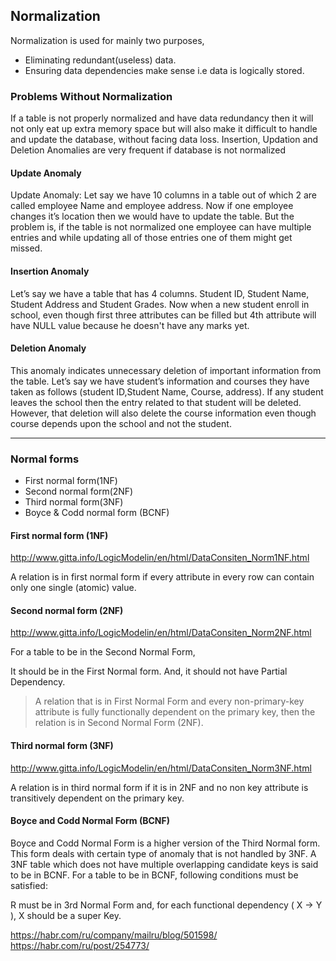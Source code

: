 ## Normalization

Normalization is used for mainly two purposes,

* Eliminating redundant(useless) data.
* Ensuring data dependencies make sense i.e data is logically stored.


### Problems Without Normalization

If a table is not properly normalized and have data redundancy then it will not only eat up extra memory space but will also make it difficult to handle and update the database, without facing data loss. Insertion, Updation and Deletion Anomalies are very frequent if database is not normalized

#### Update Anomaly

Update Anomaly: Let say we have 10 columns in a table out of which 2 are called employee Name and employee address. Now if one employee changes it’s location then we would have to update the table. But the problem is, if the table is not normalized one employee can have multiple entries and while updating all of those entries one of them might get missed.

#### Insertion Anomaly

Let’s say we have a table that has 4 columns. Student ID, Student Name, Student Address and Student Grades. Now when a new student enroll in school, even though first three attributes can be filled but 4th attribute will have NULL value because he doesn't have any marks yet.

#### Deletion Anomaly

This anomaly indicates unnecessary deletion of important information from the table. Let’s say we have student’s information and courses they have taken as follows (student ID,Student Name, Course, address). If any student leaves the school then the entry related to that student will be deleted. However, that deletion will also delete the course information even though course depends upon the school and not the student.

---
### Normal forms

* First normal form(1NF)
* Second normal form(2NF)
* Third normal form(3NF)
* Boyce & Codd normal form (BCNF)

#### First normal form (1NF)
http://www.gitta.info/LogicModelin/en/html/DataConsiten_Norm1NF.html

A relation is in first normal form if every attribute in every row can contain only one single (atomic) value.

#### Second normal form (2NF)
http://www.gitta.info/LogicModelin/en/html/DataConsiten_Norm2NF.html

For a table to be in the Second Normal Form,

It should be in the First Normal form.
And, it should not have Partial Dependency.

> A relation that is in First Normal Form and every non-primary-key attribute is fully functionally dependent on the primary key, then the relation is in Second Normal Form (2NF).

#### Third normal form (3NF)
http://www.gitta.info/LogicModelin/en/html/DataConsiten_Norm3NF.html

A relation is in third normal form if it is in 2NF and no non key attribute is transitively dependent on the primary key.


#### Boyce and Codd Normal Form (BCNF)

Boyce and Codd Normal Form is a higher version of the Third Normal form. This form deals with certain type of anomaly that is not handled by 3NF. A 3NF table which does not have multiple overlapping candidate keys is said to be in BCNF. For a table to be in BCNF, following conditions must be satisfied:

R must be in 3rd Normal Form
and, for each functional dependency ( X → Y ), X should be a super Key.

https://habr.com/ru/company/mailru/blog/501598/
https://habr.com/ru/post/254773/


